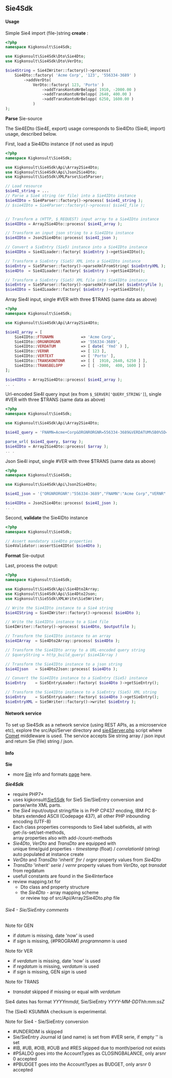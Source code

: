 ## Sie4Sdk

#### Usage

Simple Sie4 import (file-)string __create__ :
```php
<?php
namespace Kigkonsult\Sie4Sdk;

use Kigkonsult\Sie4Sdk\Dto\Sie4Dto;
use Kigkonsult\Sie4Sdk\Dto\VerDto;

$sie4String = Sie4IWriter::factory()->process(
    Sie4Dto::factory( 'Acme Corp', '123', '556334-3689' )
        ->addVerDto(
            VerDto::factory( 123, 'Porto' )
                ->addTransKontoNrBelopp( 1910, -2000.00 )
                ->addTransKontoNrBelopp( 2640, 400.00 )
                ->addTransKontoNrBelopp( 6250, 1600.00 )
            )
);
```

__Parse__ Sie-source

The Sie4EDto (Sie4E, export) usage corresponds to Sie4IDto (Sie4I, import) usage, described below. 

First, load a Sie4IDto instance (if not used as input)

```php
<?php
namespace Kigkonsult\Sie4Sdk;

use Kigkonsult\Sie4Sdk\Api\Array2Sie4Dto;
use Kigkonsult\Sie4Sdk\Api\Json2Sie4Dto;
use Kigkonsult\Sie5Sdk\XMLParse\Sie5Parser;

// Load resource
$sie4I_string = ...
// Parse a Sie4 string (or file) into a Sie4IDto instance
$sie4IDto = Sie4Parser::factory()->process( $sie4I_string );
// $sie4IDto = Sie4Parser::factory()->process( $sie4I_file );


// Transform a (HTTP, $_REQUEST) input array to a Sie4IDto instance
$sie4IDto = Array2Sie4Dto::process( $sie4I_array );

// Transform an input json string to a Sie4IDto instance
$sie4IDto = Json2Sie4Dto::process( $sie4I_json );

// Convert a SieEntry (Sie5) instance into a Sie4IDto instance
$sie4IDto = Sie4ILoader::factory( $sieEntry )->getSie4IDto();

// Transform a SieEntry (Sie5) XML into a Sie4IDto instance
$sieEntry = Sie5Parser::factory()->parseXmlFromString( $sieEntryXML );
$sie4Dto  = Sie4ILoader::factory( $sieEntry )->getSie4IDto();

// Transform a SieEntry (Sie5) XML file into Sie4IDto instance
$sieEntry = Sie5Parser::factory()->parseXmlFromFile( $sieEntryFile );
$sie4IDto = Sie4ILoader::factory( $sieEntry )->getSie4IDto();
```
Array Sie4I input, single #VER with three $TRANS (same data as above)
```php
<?php
namespace Kigkonsult\Sie4Sdk;

use Kigkonsult\Sie4Sdk\Api\Array2Sie4Dto;

$sie4I_array = [
    Sie4IDto::FTGNAMN            => 'Acme Corp',
    Sie4IDto::ORGNRORGNR         => '556334-3689',
    Sie4IDto::VERDATUM           => [ date( 'Ymd' ) ],
    Sie4IDto::VERNR              => [ 123 ],
    Sie4IDto::VERTEXT            => [ 'Porto' ],
    Sie4IDto::TRANSKONTONR       => [ [  1910, 2640, 6250 ] ],
    Sie4IDto::TRANSBELOPP        => [ [ -2000,  400, 1600 ] ]
];

$sie4IDto = Array2Sie4Dto::process( $sie4I_array );
.. .
```

Url-encoded Sie4I query input (ex from `$_SERVER['QUERY_STRING']`), single #VER with three $TRANS (same data as above)
```php
<?php
namespace Kigkonsult\Sie4Sdk;

use Kigkonsult\Sie4Sdk\Api\Array2Sie4Dto;

$sie4I_query = 'FNAMN=Acme+Corp&ORGNRORGNR=556334-3689&VERDATUM%5B0%5D=20230920&VERNR%5B0%5D=123&VERTEXT%5B0%5D=Porto&TRANSKONTONR%5B0%5D%5B0%5D=1910&TRANSKONTONR%5B0%5D%5B1%5D=2640&TRANSKONTONR%5B0%5D%5B2%5D=6250&TRANSBELOPP%5B0%5D%5B0%5D=-2000&TRANSBELOPP%5B0%5D%5B1%5D=400&TRANSBELOPP%5B0%5D%5B2%5D=1600';

parse_url( $sie4I_query, $array );
$sie4IDto = Array2Sie4Dto::process( $array );
.. .
```

Json Sie4I input, single #VER with three $TRANS (same data as above)
```php
<?php
namespace Kigkonsult\Sie4Sdk;

use Kigkonsult\Sie4Sdk\Api\Json2Sie4Dto;

$sie4I_json = '{"ORGNRORGNR":"556334-3689","FNAMN":"Acme Corp","VERNR":[123],"VERDATUM":["20230920"],"VERTEXT":["Porto"],"TRANSKONTONR":[["1910","2640","6250"]],"TRANSBELOPP":[["-2000.00","400.00","1600.00"]]}';

$sie4IDto = Json2Sie4Dto::process( $sie4I_json );
.. .
```

Second, __validate__ the Sie4IDto instance

```php
<?php
namespace Kigkonsult\Sie4Sdk;

// Assert mandatory sie4Dto properties
Sie4Validator::assertSie4IDto( $sie4Dto );
```


__Format__ Sie-output


Last, process the output:

```php
<?php
namespace Kigkonsult\Sie4Sdk;

use Kigkonsult\Sie4Sdk\Api\Sie4Dto2Array;
use Kigkonsult\Sie4Sdk\Api\Sie4Dto2Json;
use Kigkonsult\Sie5Sdk\XMLWrite\Sie5Writer;

// Write the Sie4IDto instance to a Sie4 string
$sie4IString = Sie4IWriter::factory()->process( $sie4Dto );

// Write the Sie4IDto instance to a Sie4 file
Sie4IWriter::factory()->process( $sie4Dto, $outputfile );

// Transform the Sie4IDto instance to an array
$sie4IArray  = Sie4Dto2Array::process( $sie4Dto );

// Transform the Sie4IDto array to a URL-encoded query string
// $queryString = http_build_query( $sie4IArray )

// Transform the Sie4IDto instance to a json string
$sie4Ijson   = Sie4Dto2Json::process( $sie4Dto );

// Convert the Sie4IDto instance to a SieEntry (Sie5) instance
$sieEntry    = Sie5EntryLoader::factory( $sie4Dto )->getSieEntry();

// Transform the Sie4IDto instance to a SieEntry (Sie5) XML string
$sieEntry    = Sie5EntryLoader::factory( $sie4Dto )->getSieEntry();
$sieEntryXML = Sie5Writer::factory()->write( $sieEntry );
```

#### Network service
To set up Sie4Sdk as a network service
(using REST APIs, as a microservice etc),
explore the src/Api/Server directory and [sie4Server.php] script
where [Comet] middleware is used. 
The service accepts Sie string array / json input and return Sie (file) string / json.



#### Info

__Sie__
- more [Sie] info and formats [page] here.

__*Sie4Sdk*__ 
- require PHP7+
- uses kigkonsult\\[Sie5Sdk] for Sie5 Sie/SieEntry conversion and parse/write XML parts.
- the _Sie4_ input/output string/file is in PHP CP437 encding, IBM PC 8-bitars extended ASCII (Codepage 437),
all other PHP inbounding encoding (UTF-8)
- Each class properties corresponds to Sie4 label subfields, all with get-/is-set/set-methods,<br> 
  array properties also with add-/count-methods
- _Sie4Dto_, _VerDto_ and _TransDto_ are equipped with<br>
  unique time/guid properties - _timestamp_ (float) / _correlationId_ (string)<br>
  auto populated at instance create
- _VerDto_ and _TransDto_ 'inherit' _fnr_ / _orgnr_ property values from _Sie4Dto_
- _TransDto_ 'inherit' _serie_ / _vernr_ property values from _VerDto_, opt _transdat_ from regdatum 
- usefull constants are found in the Sie4Interface
- review mapping.txt for
  - Dto class and property structure
  - the _Sie4Dto_ - array mapping scheme<br>
  or review top of src/Api/Array2Sie4Dto.php file


###### Sie4 - Sie/SieEntry comments

Note för GEN
* if _datum_ is missing, date 'now' is used
* if _sign_ is missing, (#PROGRAM) _programnamn_ is used

Note för VER
* if _verdatum_ is missing, date 'now' is used
* if _regdatum_ is missing, _verdatum_ is used
* if _sign_ is missing, GEN _sign_ is used

Note för TRANS
* _transdat_ skipped if missing or equal with _verdatum_

Sie4 dates has format _YYYYmmdd_, Sie/SieEntry _YYYY-MM-DDThh:mm:ssZ_

The (Sie4) KSUMMA checksum is experimental.

Note for Sie4 - Sie/SieEntry conversion
* \#UNDERDIM is skipped
* Sie/SieEntry Journal id (and name) is set from #VER serie, if empty '' is set
* \#IB, #UB, #OIB, #OUB and #RES skipped due to month/period not exists
* \#PSALDO goes into the AccountTypes as CLOSINGBALANCE, only arsnr 0 accepted
* \#PBUDGET goes into the AccountTypes as BUDGET, only arsnr 0 accepted

[Comet]:https://github.com/gotzmann/comet
[page]:https://sie.se/format/
[Sie]:http://www.sie.se
[sie4Server.php]:src/Api/Server/sie4Server.php
[Sie5Sdk]:https://github.com/iCalcreator/SieSdk

[comment]: # (This file is part of Sie4Sdk, The PHP Sie4I SDK and Sie5 conversion package. Copyright 2021-2023 Kjell-Inge Gustafsson, kigkonsult, All rights reserved, licence LGPLv3)
